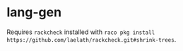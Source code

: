 # lang-gen
Requires `rackcheck` installed with `raco pkg install https://github.com/laelath/rackcheck.git#shrink-trees`.
